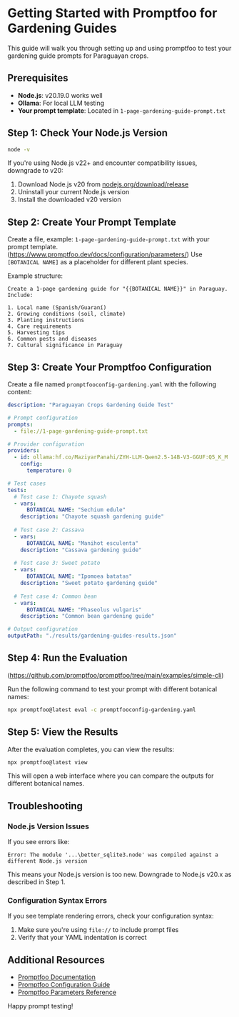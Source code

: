 # Getting Started with Promptfoo for Gardening Guides

This guide will walk you through setting up and using promptfoo to test your gardening guide prompts for Paraguayan crops.

## Prerequisites

- **Node.js**: v20.19.0 works well
- **Ollama**: For local LLM testing
- **Your prompt template**: Located in `1-page-gardening-guide-prompt.txt`

## Step 1: Check Your Node.js Version

```bash
node -v
```

If you're using Node.js v22+ and encounter compatibility issues, downgrade to v20:
1. Download Node.js v20 from [nodejs.org/download/release](https://nodejs.org/download/release/)
2. Uninstall your current Node.js version
3. Install the downloaded v20 version

## Step 2: Create Your Prompt Template 

Create a file, example: `1-page-gardening-guide-prompt.txt` with your prompt template.(https://www.promptfoo.dev/docs/configuration/parameters/) Use `[BOTANICAL NAME]` as a placeholder for different plant species.

Example structure:
```
Create a 1-page gardening guide for "{{BOTANICAL NAME}}" in Paraguay. Include:

1. Local name (Spanish/Guaraní)
2. Growing conditions (soil, climate)
3. Planting instructions
4. Care requirements
5. Harvesting tips
6. Common pests and diseases
7. Cultural significance in Paraguay
```

## Step 3: Create Your Promptfoo Configuration

Create a file named `promptfooconfig-gardening.yaml` with the following content:

```yaml
description: "Paraguayan Crops Gardening Guide Test"

# Prompt configuration
prompts:
  - file://1-page-gardening-guide-prompt.txt

# Provider configuration
providers:
  - id: ollama:hf.co/MaziyarPanahi/ZYH-LLM-Qwen2.5-14B-V3-GGUF:Q5_K_M
    config:
      temperature: 0

# Test cases
tests:
  # Test case 1: Chayote squash
  - vars:
      BOTANICAL NAME: "Sechium edule"
    description: "Chayote squash gardening guide"
  
  # Test case 2: Cassava
  - vars:
      BOTANICAL NAME: "Manihot esculenta"
    description: "Cassava gardening guide"
  
  # Test case 3: Sweet potato
  - vars:
      BOTANICAL NAME: "Ipomoea batatas"
    description: "Sweet potato gardening guide"
  
  # Test case 4: Common bean
  - vars:
      BOTANICAL NAME: "Phaseolus vulgaris"
    description: "Common bean gardening guide"

# Output configuration
outputPath: "./results/gardening-guides-results.json"
```

## Step 4: Run the Evaluation
(https://github.com/promptfoo/promptfoo/tree/main/examples/simple-cli)

Run the following command to test your prompt with different botanical names:

```bash
npx promptfoo@latest eval -c promptfooconfig-gardening.yaml
```

## Step 5: View the Results

After the evaluation completes, you can view the results:

```bash
npx promptfoo@latest view
```

This will open a web interface where you can compare the outputs for different botanical names.

## Troubleshooting

### Node.js Version Issues

If you see errors like:
```
Error: The module '...\better_sqlite3.node' was compiled against a different Node.js version
```

This means your Node.js version is too new. Downgrade to Node.js v20.x as described in Step 1.

### Configuration Syntax Errors

If you see template rendering errors, check your configuration syntax:

1. Make sure you're using `file://` to include prompt files
2. Verify that your YAML indentation is correct


## Additional Resources

- [Promptfoo Documentation](https://www.promptfoo.dev/docs/)
- [Promptfoo Configuration Guide](https://www.promptfoo.dev/docs/configuration/guide/)
- [Promptfoo Parameters Reference](https://www.promptfoo.dev/docs/configuration/parameters/)

Happy prompt testing!
